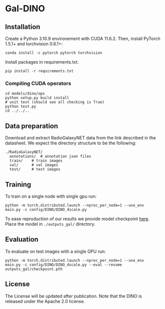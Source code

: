 **Gal-DINO**
========

## Installation
Create a Python 3.10.9 environement with CUDA 11.6.2.
Then, install PyTorch 1.5.1+ and torchvision 0.6.1+:
```
conda install -c pytorch pytorch torchvision
```
  
Install packages in requirements.txt.
```
pip install -r requirements.txt
```

### Compiling CUDA operators
```
cd models/dino/ops
python setup.py build install
# unit test (should see all checking is True)
python test.py
cd ../../..
```

## Data preparation

Download and extract RadioGalaxyNET data from the link described in the datasheet.
We expect the directory structure to be the following:
```
./RadioGalaxyNET/
  annotations/  # annotation json files
  train/    # train images
  val/      # val images
  test/     # test images
```

## Training

To train on a single node with single gpu run:
```
python -m torch.distributed.launch --nproc_per_node=1 --use_env main.py -c config/DINO/DINO_4scale.py
```
To ease reproduction of our results we provide model checkpoint [here](). 
Place the model in `./outputs_gal/` directory.

## Evaluation
To evaluate on test images with a single GPU run:
```
python -m torch.distributed.launch --nproc_per_node=1 --use_env main.py -c config/DINO/DINO_4scale.py --eval --resume outputs_gal/checkpoint.pth
```

## License
The License will be updated after publication. Note that the DINO is released under the Apache 2.0 license.

